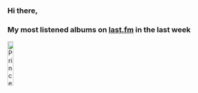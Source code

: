 ### Hi there, 

### My most listened albums on [last.fm](https://www.last.fm/user/jfdesignnet) in the last week

[<img src='https://lastfm.freetls.fastly.net/i/u/300x300/2af4faf532d746e48e3d103a2d82ed68.png' width='16%' height='16%' alt='Prince & The Revolution - Purple Rain'>](https://www.last.fm/music/prince%2b%2526%2bthe%2brevolution/purple%2brain)&nbsp;
